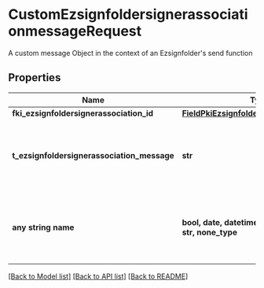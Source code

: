 # CustomEzsignfoldersignerassociationmessageRequest

A custom message Object in the context of an Ezsignfolder's send function

## Properties
Name | Type | Description | Notes
------------ | ------------- | ------------- | -------------
**fki_ezsignfoldersignerassociation_id** | [**FieldPkiEzsignfoldersignerassociationID**](FieldPkiEzsignfoldersignerassociationID.md) |  | 
**t_ezsignfoldersignerassociation_message** | **str** | A custom text message that will be added to the email sent. | [optional] 
**any string name** | **bool, date, datetime, dict, float, int, list, str, none_type** | any string name can be used but the value must be the correct type | [optional]

[[Back to Model list]](../README.md#documentation-for-models) [[Back to API list]](../README.md#documentation-for-api-endpoints) [[Back to README]](../README.md)


